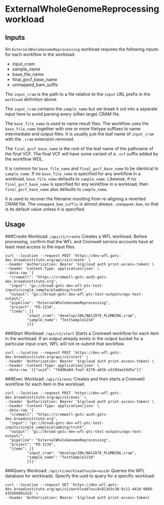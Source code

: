 # ExternalWholeGenomeReprocessing workload

## Inputs
An `ExternalWholeGenomeReprocessing` workload
requires the following inputs
for each workflow in the workload.

- input_cram
- sample_name
- base_file_name
- final_gvcf_base_name
- unmapped_bam_suffix

The `input_cram` is the path to a file
relative to the `input` URL prefix
in the `workload` definition above.

The `input_cram` contains the `sample_name`
but we break it out into a separate input here
to avoid parsing every (often large) CRAM file.

The `base_file_name` is used to name result files.
The workflow uses the `base_file_name`
together with one or more filetype suffixes
to name intermediate and output files.
It is usually just the leaf name of `input_cram`
with the `.cram` extension removed.

The `final_gvcf_base_name` is the root
of the leaf name
of the pathname of the final VCF.
The final VCF will have some variant
of a `.vcf` suffix
added by the workflow WDL.

It is common for `base_file_name`
and `final_gvcf_base_name`
to be identical to `sample_name`.
If no `base_file_name` is specified
for any workflow in a workload,
`base_file_name` defaults to `sample_name`.
Likewise,
if no `final_gvcf_base_name` is specified
for any workflow in a workload,
then `final_gvcf_base_name`
also defaults to `sample_name`.

It is used to recover the filename resulting
from re-aligning a reverted CRAM file.
The `unmapped_bam_suffix`
is almost always `.unmapped.bam`,
so that is its default value
unless it is specified.

## Usage

###Create Workload: `/api/v1/create`
Creates a WFL workload. Before processing, confirm that the WFL and Cromwell service accounts have
at least read access to the input files.
```
curl --location --request POST 'https://dev-wfl.gotc-dev.broadinstitute.org/api/v1/create' \
--header 'Authorization: Bearer '$(gcloud auth print-access-token) \
--header 'Content-Type: application/json' \
--data-raw '{
  "cromwell": "https://cromwell-gotc-auth.gotc-dev.broadinstitute.org",
  "input": "gs://broad-gotc-dev-wfl-ptc-test-inputs/single_sample/plumbing/truth",
  "output": "gs://broad-gotc-dev-wfl-ptc-test-outputs/wgs-test-output/",
  "pipeline": "ExternalWholeGenomeReprocessing",
  "project": "PO-1234",
  "items": [{
          "input_cram": "develop/20k/NA12878_PLUMBING.cram",
          "sample_name": "TestSample1234"
          }]}'
```

###Start Workload: `/api/v1/start`
Starts a Cromwell workflow for each item in the workload. If an output already exists in the output bucket for a
particular input cram, WFL will not re-submit that workflow.

```
curl --location --request POST 'https://dev-wfl.gotc-dev.broadinstitute.org/api/v1/start' \
--header 'Authorization: Bearer '$(gcloud auth print-access-token) \
--header 'Content-Type: application/json' \
--data-raw '[{"uuid": "74d96a04-fea7-4270-a02b-a319dae2dd5e"}]'
```

###Exec Workload: `/api/v1/exec`
Creates and then starts a Cromwell workflow for each item in the workload.
```
curl --location --request POST 'https://dev-wfl.gotc-dev.broadinstitute.org/api/v1/exec' \
--header 'Authorization: Bearer '$(gcloud auth print-access-token) \
--header 'Content-Type: application/json' \
--data-raw '{
  "cromwell": "https://cromwell-gotc-auth.gotc-dev.broadinstitute.org",
  "input": "gs://broad-gotc-dev-wfl-ptc-test-inputs/single_sample/plumbing/truth",
  "output": "gs://broad-gotc-dev-wfl-ptc-test-outputs/wgs-test-output/",
  "pipeline": "ExternalWholeGenomeReprocessing",
  "project": "PO-1234",
  "items": [{
          "input_cram": "develop/20k/NA12878_PLUMBING.cram",
          "sample_name": "TestSample1234"
          }]}'
```

###Query Workload: `/api/v1/workload?uuid=<uuid>`
Queries the WFL database for workloads. Specify the uuid to query for a specific workload.
```
curl --location --request GET 'https://dev-wfl.gotc-dev.broadinstitute.org/api/v1/workload?uuid=813e3c38-9c11-4410-9888-435569d91d1d' \
--header 'Authorization: Bearer '$(gcloud auth print-access-token)
```

